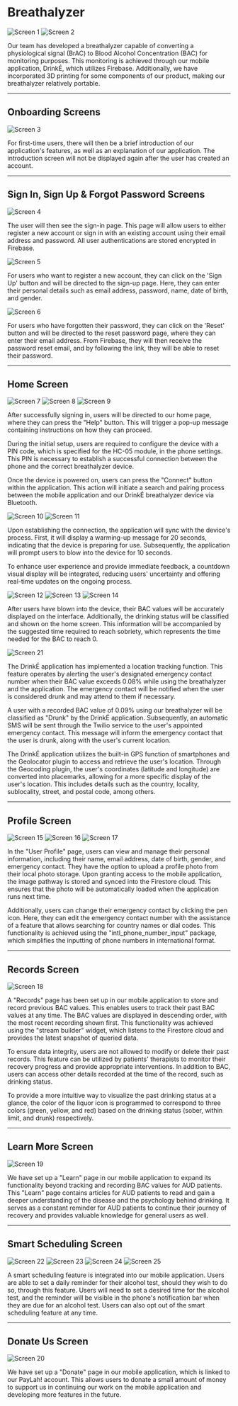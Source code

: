 # Breathalyzer

![Screen 1](./flutter_breathalyzer_finaldemo/Screenshots/1.png)
![Screen 2](./flutter_breathalyzer_finaldemo/Screenshots/2.jpg)

Our team has developed a breathalyzer capable of converting a physiological signal (BrAC) to Blood Alcohol Concentration (BAC) for monitoring purposes. This monitoring is achieved through our mobile application, DrinkÉ, which utilizes Firebase. Additionally, we have incorporated 3D printing for some components of our product, making our breathalyzer relatively portable.

---

## Onboarding Screens

![Screen 3](./flutter_breathalyzer_finaldemo/Screenshots/3.png)

For first-time users, there will then be a brief introduction of our application's features, as well as an explanation of our application. The introduction screen will not be displayed again after the user has created an account.

---

## Sign In, Sign Up & Forgot Password Screens

![Screen 4](./flutter_breathalyzer_finaldemo/Screenshots/4.jpg)

The user will then see the sign-in page. This page will allow users to either register a new account or sign in with an existing account using their email address and password. All user authentications are stored encrypted in Firebase.

![Screen 5](./flutter_breathalyzer_finaldemo/Screenshots/5.jpg)

For users who want to register a new account, they can click on the 'Sign Up' button and will be directed to the sign-up page. Here, they can enter their personal details such as email address, password, name, date of birth, and gender.

![Screen 6](./flutter_breathalyzer_finaldemo/Screenshots/6.png)

For users who have forgotten their password, they can click on the 'Reset' button and will be directed to the reset password page, where they can enter their email address. From Firebase, they will then receive the password reset email, and by following the link, they will be able to reset their password.

---

## Home Screen

![Screen 7](./flutter_breathalyzer_finaldemo/Screenshots/7.jpg)
![Screen 8](./flutter_breathalyzer_finaldemo/Screenshots/8.jpg)
![Screen 9](./flutter_breathalyzer_finaldemo/Screenshots/9.jpg)

After successfully signing in, users will be directed to our home page, where they can press the "Help" button. This will trigger a pop-up message containing instructions on how they can proceed.

During the initial setup, users are required to configure the device with a PIN code, which is specified for the HC-05 module, in the phone settings. This PIN is necessary to establish a successful connection between the phone and the correct breathalyzer device.

Once the device is powered on, users can press the "Connect" button within the application. This action will initiate a search and pairing process between the mobile application and our DrinkÉ breathalyzer device via Bluetooth.

![Screen 10](./flutter_breathalyzer_finaldemo/Screenshots/10.jpg)
![Screen 11](./flutter_breathalyzer_finaldemo/Screenshots/11.jpg)

Upon establishing the connection, the application will sync with the device's process. First, it will display a warming-up message for 20 seconds, indicating that the device is preparing for use. Subsequently, the application will prompt users to blow into the device for 10 seconds.

To enhance user experience and provide immediate feedback, a countdown visual display will be integrated, reducing users' uncertainty and offering real-time updates on the ongoing process.

![Screen 12](./flutter_breathalyzer_finaldemo/Screenshots/12.jpg)
![Screen 13](./flutter_breathalyzer_finaldemo/Screenshots/13.jpg)
![Screen 14](./flutter_breathalyzer_finaldemo/Screenshots/14.jpg)

After users have blown into the device, their BAC values will be accurately displayed on the interface. Additionally, the drinking status will be classified and shown on the home screen. This information will be accompanied by the suggested time required to reach sobriety, which represents the time needed for the BAC to reach 0.

![Screen 21](./flutter_breathalyzer_finaldemo/Screenshots/21.png)

The DrinkÉ application has implemented a location tracking function. This feature operates by alerting the user's designated emergency contact number when their BAC value exceeds 0.08% while using the breathalyzer and the application. The emergency contact will be notified when the user is considered drunk and may attend to them if necessary.

A user with a recorded BAC value of 0.09% using our breathalyzer will be classified as "Drunk" by the DrinkÉ application. Subsequently, an automatic SMS will be sent through the Twilio service to the user's appointed emergency contact. This message will inform the emergency contact that the user is drunk, along with the user's current location.

The DrinkÉ application utilizes the built-in GPS function of smartphones and the Geolocator plugin to access and retrieve the user's location. Through the Geocoding plugin, the user's coordinates (latitude and longitude) are converted into placemarks, allowing for a more specific display of the user's location. This includes details such as the country, locality, sublocality, street, and postal code, among others.

---

## Profile Screen

![Screen 15](./flutter_breathalyzer_finaldemo/Screenshots/15.jpg)
![Screen 16](./flutter_breathalyzer_finaldemo/Screenshots/16.jpg)
![Screen 17](./flutter_breathalyzer_finaldemo/Screenshots/17.jpg)

In the "User Profile" page, users can view and manage their personal information, including their name, email address, date of birth, gender, and emergency contact. They have the option to upload a profile photo from their local photo storage. Upon granting access to the mobile application, the image pathway is stored and synced into the Firestore cloud. This ensures that the photo will be automatically loaded when the application runs next time.

Additionally, users can change their emergency contact by clicking the pen icon. Here, they can edit the emergency contact number with the assistance of a feature that allows searching for country names or dial codes. This functionality is achieved using the "intl_phone_number_input" package, which simplifies the inputting of phone numbers in international format.

---

## Records Screen

![Screen 18](./flutter_breathalyzer_finaldemo/Screenshots/18.jpg)

A "Records" page has been set up in our mobile application to store and record previous BAC values. This enables users to track their past BAC values at any time. The BAC values are displayed in descending order, with the most recent recording shown first. This functionality was achieved using the "stream builder" widget, which listens to the Firestore cloud and provides the latest snapshot of queried data.

To ensure data integrity, users are not allowed to modify or delete their past records. This feature can be utilized by patients' therapists to monitor their recovery progress and provide appropriate interventions. In addition to BAC, users can access other details recorded at the time of the record, such as drinking status.

To provide a more intuitive way to visualize the past drinking status at a glance, the color of the liquor icon is programmed to correspond to three colors (green, yellow, and red) based on the drinking status (sober, within limit, and drunk) respectively.

---

## Learn More Screen

![Screen 19](./flutter_breathalyzer_finaldemo/Screenshots/19.jpg)

We have set up a "Learn" page in our mobile application to expand its functionality beyond tracking and recording BAC values for AUD patients. This "Learn" page contains articles for AUD patients to read and gain a deeper understanding of the disease and the psychology behind drinking. It serves as a constant reminder for AUD patients to continue their journey of recovery and provides valuable knowledge for general users as well.

---

## Smart Scheduling Screen

![Screen 22](./flutter_breathalyzer_finaldemo/Screenshots/22.jpg)
![Screen 23](./flutter_breathalyzer_finaldemo/Screenshots/23.jpg)
![Screen 24](./flutter_breathalyzer_finaldemo/Screenshots/24.jpg)
![Screen 25](./flutter_breathalyzer_finaldemo/Screenshots/25.jpg)

A smart scheduling feature is integrated into our mobile application. Users are able to set a daily reminder for their alcohol test, should they wish to do so, through this feature. Users will need to set a desired time for the alcohol test, and the reminder will be visible in the phone's notification bar when they are due for an alcohol test. Users can also opt out of the smart scheduling feature at any time.

---

## Donate Us Screen

![Screen 20](./flutter_breathalyzer_finaldemo/Screenshots/20.jpg)

We have set up a "Donate" page in our mobile application, which is linked to our PayLah! account. This allows users to donate a small amount of money to support us in continuing our work on the mobile application and developing more features in the future.

